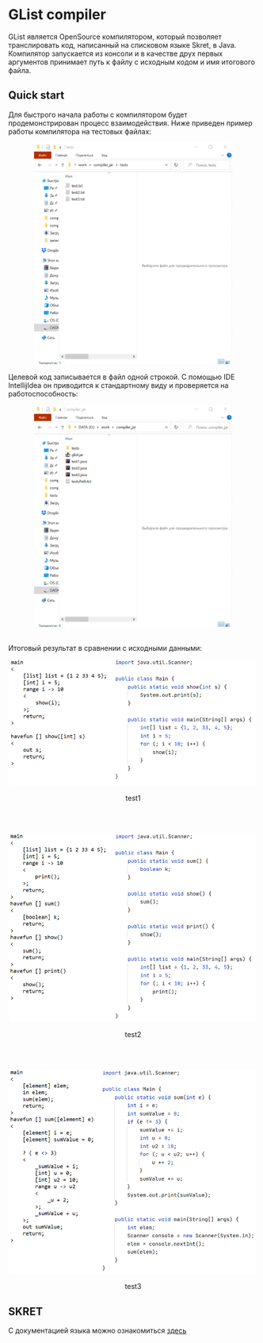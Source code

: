 # GList compiler
GList является OpenSource компилятором, который позволяет транслировать код, написанный на списковом языке Skret, в Java. 
Компилятор запускается из консоли и в качестве друх первых аргументов принимает путь к файлу с исходным кодом и имя итогового файла.
## Quick start
Для быстрого начала работы с компилятором будет продемонстрирован процесс взаимодействия.
Ниже приведен пример работы компилятора на тестовых файлах:

<p align="center">
  <img width="400" src="https://github.com/YanaGv/YAPIS/blob/main/docs/yapis123.gif?raw=true" alt="Compile test1">
</p>
Целевой код записывается в файл одной строкой. С помощью IDE IntellijIdea он приводится к стандартному виду и проверяется на работоспособность:
<p align="center">
  <img width="400" src="https://github.com/YanaGv/YAPIS/blob/main/docs/yapis2123.gif?raw=true" alt="Compile test1">
</p>
<br>
Итоговый результат в сравнении с исходными данными:
<br>

<p align="center">
<img width="500" src="https://github.com/YanaGv/YAPIS/blob/main/docs/test1.png?raw=true">
<p align="center">test1</p>
<br>
<br>

<p align="center">
<img width="500" src="https://github.com/YanaGv/YAPIS/blob/main/docs/test2.png?raw=true">
<p align="center">test2</p>
<br>
<br>
<p align="center">
<img width="500" src="https://github.com/YanaGv/YAPIS/blob/main/docs/test3.png?raw=true">
<p align="center">test3</p>

## SKRET

С документацией языка можно ознакомиться [здесь](https://docs.google.com/document/d/1yFZbpBcLspO8QjmRhwsC1z2A-rH3vuCWpm8L_LtTPF8/edit?usp=sharing)